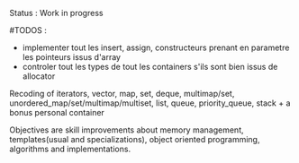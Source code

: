 Status : Work in progress  

  #TODOS : 
  - implementer tout les insert, assign, constructeurs prenant en parametre les pointeurs issus d'array
  - controler tout les types de tout les containers s'ils sont bien issus de allocator
  
Recoding of iterators, vector, map, set, deque, multimap/set, unordered_map/set/multimap/multiset, list, queue, priority_queue, stack + a bonus personal container  
  
Objectives are skill improvements about memory management, templates(usual and specializations), object oriented programming, algorithms and implementations.  
